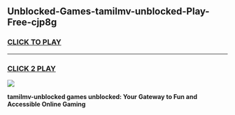 
## Unblocked-Games-tamilmv-unblocked-Play-Free-cjp8g
<h3>
<a href="https://premium76.site?title=tamilmv-unblocked&ref=21A">CLICK TO PLAY</a></h3>
<hr>

<h3>
<a href="https://premium76.site?title=tamilmv-unblocked&ref=21A">CLICK 2 PLAY</a>
  
</h3>

<a href="https://premium76.site?title=tamilmv-unblocked&ref=21A"><img src="https://clearcache.store/games.png"></a>


**tamilmv-unblocked games unblocked: Your Gateway to Fun and Accessible Online Gaming**
